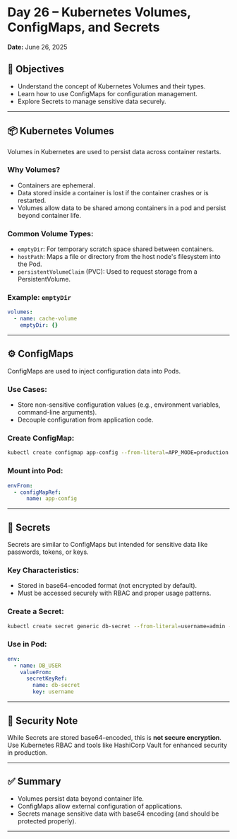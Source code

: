 ﻿# Day 26 – Kubernetes Volumes, ConfigMaps, and Secrets

**Date:** June 26, 2025

## 🎯 Objectives
- Understand the concept of Kubernetes Volumes and their types.
- Learn how to use ConfigMaps for configuration management.
- Explore Secrets to manage sensitive data securely.

---

## 📦 Kubernetes Volumes

Volumes in Kubernetes are used to persist data across container restarts.

### Why Volumes?
- Containers are ephemeral.
- Data stored inside a container is lost if the container crashes or is restarted.
- Volumes allow data to be shared among containers in a pod and persist beyond container life.

### Common Volume Types:
- `emptyDir`: For temporary scratch space shared between containers.
- `hostPath`: Maps a file or directory from the host node's filesystem into the Pod.
- `persistentVolumeClaim` (PVC): Used to request storage from a PersistentVolume.

### Example: `emptyDir`
```yaml
volumes:
  - name: cache-volume
    emptyDir: {}
```

---

## ⚙️ ConfigMaps

ConfigMaps are used to inject configuration data into Pods.

### Use Cases:
- Store non-sensitive configuration values (e.g., environment variables, command-line arguments).
- Decouple configuration from application code.

### Create ConfigMap:
```bash
kubectl create configmap app-config --from-literal=APP_MODE=production
```

### Mount into Pod:
```yaml
envFrom:
  - configMapRef:
      name: app-config
```

---

## 🔐 Secrets

Secrets are similar to ConfigMaps but intended for sensitive data like passwords, tokens, or keys.

### Key Characteristics:
- Stored in base64-encoded format (not encrypted by default).
- Must be accessed securely with RBAC and proper usage patterns.

### Create a Secret:
```bash
kubectl create secret generic db-secret --from-literal=username=admin --from-literal=password=secret123
```

### Use in Pod:
```yaml
env:
  - name: DB_USER
    valueFrom:
      secretKeyRef:
        name: db-secret
        key: username
```

---

## 🔐 Security Note

While Secrets are stored base64-encoded, this is **not secure encryption**. Use Kubernetes RBAC and tools like HashiCorp Vault for enhanced security in production.

---

## ✅ Summary

- Volumes persist data beyond container life.
- ConfigMaps allow external configuration of applications.
- Secrets manage sensitive data with base64 encoding (and should be protected properly).

---

